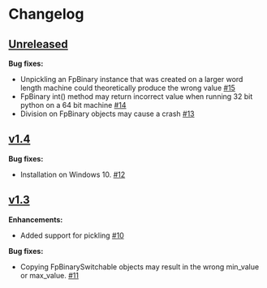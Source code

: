 # Changelog

## [Unreleased](https://github.com/smlgit/fpbinary/tree/HEAD)
**Bug fixes:**

- Unpickling an FpBinary instance that was created on a larger word length machine could theoretically produce the wrong value [#15](//github.com/smlgit/fpbinary/issues/15)
- FpBinary int() method may return incorrect value when running 32 bit python on a 64 bit machine [#14](//github.com/smlgit/fpbinary/issues/14)
- Division on FpBinary objects may cause a crash [#13](//github.com/smlgit/fpbinary/issues/13)

## [v1.4](//github.com/smlgit/fpbinary/releases/tag/v1.4)
**Bug fixes:**

- Installation on Windows 10. [#12](//github.com/smlgit/fpbinary/issues/12)

## [v1.3](//github.com/smlgit/fpbinary/releases/tag/v1.3)

**Enhancements:**

- Added support for pickling [#10](//github.com/smlgit/fpbinary/issues/10)

**Bug fixes:**

- Copying FpBinarySwitchable objects may result in the wrong min_value or max_value. [#11](//github.com/smlgit/fpbinary/issues/11)
